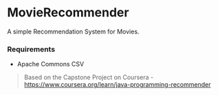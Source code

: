# MovieRecommender
A simple Recommendation System for Movies.

### Requirements
* Apache Commons CSV

> Based on the Capstone Project on Coursera - https://www.coursera.org/learn/java-programming-recommender